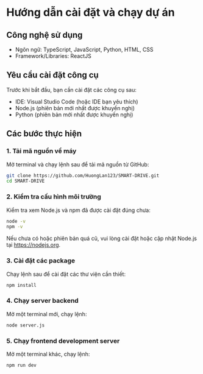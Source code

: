 # Hướng dẫn cài đặt và chạy dự án

## Công nghệ sử dụng
- Ngôn ngữ: TypeScript, JavaScript, Python, HTML, CSS
- Framework/Libraries: ReactJS

## Yêu cầu cài đặt công cụ
Trước khi bắt đầu, bạn cần cài đặt các công cụ sau:
- IDE: Visual Studio Code (hoặc IDE bạn yêu thích)
- Node.js (phiên bản mới nhất được khuyến nghị)
- Python (phiên bản mới nhất được khuyến nghị)

## Các bước thực hiện

### 1. Tải mã nguồn về máy
Mở terminal và chạy lệnh sau để tải mã nguồn từ GitHub:

```bash
git clone https://github.com/HuongLan123/SMART-DRIVE.git
cd SMART-DRIVE
```
### 2. Kiểm tra cấu hình môi trường
Kiểm tra xem Node.js và npm đã được cài đặt đúng chưa:
```bash
node -v
npm -v
```
Nếu chưa có hoặc phiên bản quá cũ, vui lòng cài đặt hoặc cập nhật Node.js tại https://nodejs.org.
### 3. Cài đặt các package
Chạy lệnh sau để cài đặt các thư viện cần thiết:
```bash
npm install
```
### 4. Chạy server backend
Mở một terminal mới, chạy lệnh:
```bash
node server.js
```
### 5. Chạy frontend development server
Mở một terminal khác, chạy lệnh:
```bash
npm run dev
```

